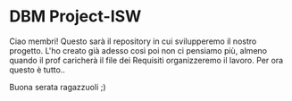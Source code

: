 # DBM Project-ISW
Ciao membri! Questo sarà il repository in cui svilupperemo il nostro progetto.
L'ho creato già adesso così poi non ci pensiamo più, almeno quando il prof caricherà il file dei Requisiti organizzeremo il lavoro.
Per ora questo è tutto..

Buona serata ragazzuoli ;)
